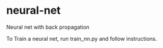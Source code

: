 # neural-net
Neural net with back propagation

To Train a neural net, run train_nn.py and follow instructions.
